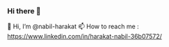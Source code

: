 ### Hi there 👋

👋 Hi, I’m @nabil-harakat
📫 How to reach me : https://www.linkedin.com/in/harakat-nabil-36b07572/


<!--
**nabil-harakat/nabil-harakat** is a ✨ _special_ ✨ repository because its `README.md` (this file) appears on your GitHub profile.

Here are some ideas to get you started:

- 🔭 I’m currently working on ...
- 🌱 I’m currently learning ...
- 👯 I’m looking to collaborate on ...
- 🤔 I’m looking for help with ...
- 💬 Ask me about ...
- 📫 How to reach me: ...
- 😄 Pronouns: ...
- ⚡ Fun fact: ...
-->
